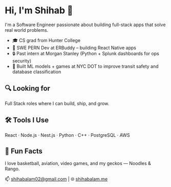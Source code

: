 # Hi, I'm Shihab 👋

I'm a Software Engineer passionate about building full-stack apps that solve real world problems.

- 🎓 CS grad from Hunter College  
- 💼 SWE PERN Dev at ERBuddy – building React Native apps
- 🔒 Past intern at Morgan Stanley (Python + Splunk dashboards for ops security)  
- 🧠 Built ML models + games at NYC DOT to improve transit safety and database classification 

## 🔍 Looking for

Full Stack roles where I can build, ship, and grow.

## 🛠️ Tools I Use

React · Node.js · Nest.js · Python · C++ · PostgreSQL · AWS 

## 🦎 Fun Facts

I love basketball, aviation, video games, and my geckos — Noodles & Rango.

📫 [shihabalam02@gmail.com](mailto:shihabalam02@gmail.com) | 🌐 [shihabalam.me](http://shihabalam.me)



<!--
**SALAM507/salam507** is a ✨ _special_ ✨ repository because its `README.md` (this file) appears on your GitHub profile.

Here are some ideas to get you started:

- 🔭 I’m currently working on ...
- 🌱 I’m currently learning ...
- 👯 I’m looking to collaborate on ...
- 🤔 I’m looking for help with ...
- 💬 Ask me about ...
- 📫 How to reach me: ...
- 😄 Pronouns: ...
- ⚡ Fun fact: ...
-->
